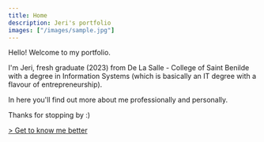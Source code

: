 ```yaml
---
title: Home
description: Jeri's portfolio
images: ["/images/sample.jpg"]
---
```


Hello! Welcome to my portfolio.

I'm Jeri, fresh graduate (2023) from De La Salle - College of Saint Benilde with a degree in Information Systems (which is basically an IT degree with a flavour of entrepreneurship).

In here you'll find out more about me professionally and personally. 

Thanks for stopping by :)

[> Get to know me better](/about "Wait, you're actually interested?")